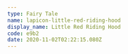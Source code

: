 ```yaml
---
type: Fairy Tale
name: lapicon-little-red-riding-hood
display_name: Little Red Riding Hood
code: e9b2
date: 2020-11-02T02:22:15.080Z
---
```

